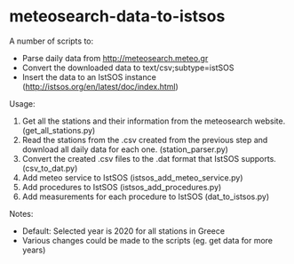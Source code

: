 # meteosearch-data-to-istsos

A number of scripts to:
* Parse daily data from http://meteosearch.meteo.gr
* Convert the downloaded data to text/csv;subtype=istSOS
* Insert the data to an IstSOS instance (http://istsos.org/en/latest/doc/index.html)

Usage:
1. Get all the stations and their information from the meteosearch website. (get_all_stations.py)
2. Read the stations from the .csv created from the previous step and download all daily data for each one. (station_parser.py)
3. Convert the created .csv files to the .dat format that IstSOS supports. (csv_to_dat.py)
4. Add meteo service to IstSOS (istsos_add_meteo_service.py)
5. Add procedures to IstSOS (istsos_add_procedures.py)
6. Add measurements for each procedure to IstSOS (dat_to_istsos.py)

Notes:
* Default: Selected year is 2020 for all stations in Greece
* Various changes could be made to the scripts (eg. get data for more years)
